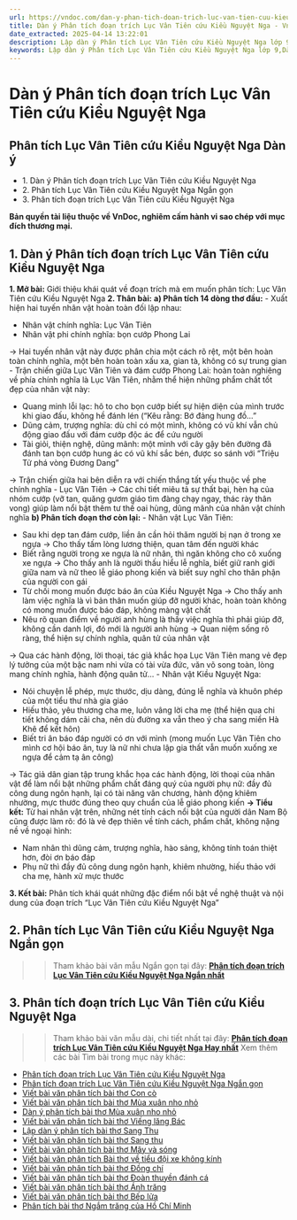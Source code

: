 ```yaml
---
url: https://vndoc.com/dan-y-phan-tich-doan-trich-luc-van-tien-cuu-kieu-nguyet-nga-329413
title: Dàn ý Phân tích đoạn trích Lục Vân Tiên cứu Kiều Nguyệt Nga - VnDoc.com
date_extracted: 2025-04-14 13:22:01
description: Lập dàn ý Phân tích Lục Vân Tiên cứu Kiều Nguyệt Nga lớp 9 do VnDoc biên soạn nhằm hướng dẫn các em HS cách phân tích tác phẩm thơ sâu sắc và chi tiết nhất.
keywords: Lập dàn ý Phân tích Lục Vân Tiên cứu Kiều Nguyệt Nga lớp 9,Dàn ý Phân tích Lục Vân Tiên cứu Kiều Nguyệt Nga lớp 9,Phân tích Lục Vân Tiên cứu Kiều Nguyệt Nga Dàn ý,Lập dàn ý phân tích đoạn trích Lục Vân Tiên cứu Kiều Nguyệt Nga,Phân tích Lục Vân Tiên cứu Kiều Nguyệt Nga,Phân tích đoạn trích Lục Vân Tiên cứu Kiều Nguyệt Nga,Viết bài văn nghị luận phân tích một tác phẩm văn học thơ Lục Vân Tiên cứu Kiều Nguyệt Nga,Viết bài văn nghị luận phân tích một tác phẩm văn học thơ
---
```


# Dàn ý Phân tích đoạn trích Lục Vân Tiên cứu Kiều Nguyệt Nga
## **Phân tích Lục Vân Tiên cứu Kiều Nguyệt Nga Dàn ý**
  * 1\. Dàn ý Phân tích đoạn trích Lục Vân Tiên cứu Kiều Nguyệt Nga
  * 2\. Phân tích Lục Vân Tiên cứu Kiều Nguyệt Nga Ngắn gọn
  * 3\. Phân tích đoạn trích Lục Vân Tiên cứu Kiều Nguyệt Nga

**Bản quyền tài liệu thuộc về VnDoc, nghiêm cấm hành vi sao chép với mục đích thương mại.**
## **1\. Dàn ý Phân tích đoạn trích Lục Vân Tiên cứu Kiều Nguyệt Nga**
**1\. Mở bài:** Giới thiệu khái quát về đoạn trích mà em muốn phân tích: Lục Vân Tiên cứu Kiều Nguyệt Nga
**2\. Thân bài:**
**a\) Phân tích 14 dòng thơ đầu:**
\- Xuất hiện hai tuyến nhân vật hoàn toàn đối lập nhau:
  * Nhân vật chính nghĩa: Lục Vân Tiên
  * Nhân vật phi chính nghĩa: bọn cướp Phong Lai

→ Hai tuyến nhân vật này được phân chia một cách rõ rệt, một bên hoàn toàn chính nghĩa, một bên hoàn toàn xấu xa, gian tà, không có sự trung gian
\- Trận chiến giữa Lục Vân Tiên và đám cướp Phong Lai: hoàn toàn nghiêng về phía chính nghĩa là Lục Vân Tiên, nhằm thể hiện những phẩm chất tốt đẹp của nhân vật này:
  * Quang minh lỗi lạc: hô to cho bọn cướp biết sự hiện diện của mình trước khi giao đấu, không hề đánh lén \(“Kêu rằng: Bớ đảng hung đồ…”
  * Dũng cảm, trượng nghĩa: dù chỉ có một mình, không có vũ khí vẫn chủ động giao đấu với đám cướp độc ác để cứu người
  * Tài giỏi, thiện nghệ, dũng mãnh: một mình với cây gậy bên đường đã đánh tan bọn cướp hung ác có vũ khí sắc bén, được so sánh với “Triệu Tử phá vòng Đương Dang”

→ Trận chiến giữa hai bên diễn ra với chiến thắng tất yếu thuộc về phe chính nghĩa - Lục Vân Tiên
→ Các chi tiết miêu tả sự thất bại, hèn hạ của nhóm cướp \(vỡ tan, quăng gươm giáo tìm đàng chạy ngay, thác rày thân vong\) giúp làm nổi bật thêm tư thế oai hùng, dũng mãnh của nhân vật chính nghĩa
**b\) Phân tích đoạn thơ còn lại:**
\- Nhân vật Lục Vân Tiên:
  * Sau khi dẹp tan đám cướp, liền ân cần hỏi thăm người bị nạn ở trong xe ngựa → Cho thấy tấm lòng lương thiện, quan tâm đến người khác
  * Biết rằng người trong xe ngựa là nữ nhân, thì ngăn không cho cô xuống xe ngựa → Cho thấy anh là người thấu hiểu lễ nghĩa, biết giữ ranh giới giữa nam và nữ theo lễ giáo phong kiến và biết suy nghĩ cho thân phận của người con gái
  * Từ chối mong muốn được báo ân của Kiều Nguyệt Nga → Cho thấy anh làm việc nghĩa là vì bản thân muốn giúp đỡ người khác, hoàn toàn không có mong muốn được báo đáp, không màng vật chất
  * Nêu rõ quan điểm về người anh hùng là thấy việc nghĩa thì phải giúp đỡ, không cần danh lợi, đó mới là người anh hùng → Quan niệm sống rõ ràng, thể hiện sự chính nghĩa, quân tử của nhân vật

→ Qua các hành động, lời thoại, tác giả khắc họa Lục Vân Tiên mang vẻ đẹp lý tưởng của một bậc nam nhi vừa có tài vừa đức, văn võ song toàn, lòng mang chính nghĩa, hành động quân tử…
\- Nhân vật Kiều Nguyệt Nga:
  * Nói chuyện lễ phép, mực thước, dịu dàng, đúng lễ nghĩa và khuôn phép của một tiểu thư nhà gia giáo
  * Hiếu thảo, yêu thương cha mẹ, luôn vâng lời cha mẹ \(thể hiện qua chi tiết không dám cãi cha, nên dù đường xa vẫn theo ý cha sang miền Hà Khê để kết hôn\)
  * Biết tri ân báo đáp người có ơn với mình \(mong muốn Lục Vân Tiên cho mình cơ hội báo ân, tuy là nữ nhi chưa lập gia thất vẫn muốn xuống xe ngựa để cảm tạ ân công\)

→ Tác giả dân gian tập trung khắc họa các hành động, lời thoại của nhân vật để làm nổi bật những phẩm chất đáng quý của người phụ nữ: đầy đủ công dung ngôn hạnh, lại có tài năng văn chương, hành động khiêm nhường, mực thước đúng theo quy chuẩn của lễ giáo phong kiến
**→ Tiểu kết:** Từ hai nhân vật trên, những nét tính cách nổi bật của người dân Nam Bộ cũng được làm rõ: đó là vẻ đẹp thiên về tính cách, phẩm chất, không nặng nề về ngoại hình:
  * Nam nhân thì dũng cảm, trượng nghĩa, hào sảng, không tính toán thiệt hơn, đòi ơn báo đáp
  * Phụ nữ thì đầy đủ công dung ngôn hạnh, khiêm nhường, hiếu thảo với cha mẹ, hành xử mực thước

**3\. Kết bài:** Phân tích khái quát những đặc điểm nổi bật về nghệ thuật và nội dung của đoạn trích “Lục Vân Tiên cứu Kiều Nguyệt Nga”
## **2\. Phân tích Lục Vân Tiên cứu Kiều Nguyệt Nga Ngắn gọn**
>> Tham khảo bài văn mẫu Ngắn gọn tại đây: **[Phân tích đoạn trích Lục Vân Tiên cứu Kiều Nguyệt Nga Ngắn nhất](<https://vndoc.com/phan-tich-doan-trich-luc-van-tien-cuu-kieu-nguyet-nga-ngan-gon-329422>)**
## **3\. Phân tích đoạn trích Lục Vân Tiên cứu Kiều Nguyệt Nga**
>> Tham khảo bài văn mẫu dài, chi tiết nhất tại đây: **[Phân tích đoạn trích Lục Vân Tiên cứu Kiều Nguyệt Nga Hay nhất](<https://vndoc.com/phan-tich-doan-trich-luc-van-tien-cuu-kieu-nguyet-nga-lop-9-329416>)**
Xem thêm các bài Tìm bài trong mục này khác:
  * [Phân tích đoạn trích Lục Vân Tiên cứu Kiều Nguyệt Nga](</phan-tich-doan-trich-luc-van-tien-cuu-kieu-nguyet-nga-lop-9-329416>)
  * [Phân tích đoạn trích Lục Vân Tiên cứu Kiều Nguyệt Nga Ngắn gọn](</phan-tich-doan-trich-luc-van-tien-cuu-kieu-nguyet-nga-ngan-gon-329422>)
  * [Viết bài văn phân tích bài thơ Con cò](</phan-tich-bai-tho-con-co-cua-che-lan-vien-88916>)
  * [Viết bài văn phân tích bài thơ Mùa xuân nho nhỏ](</phan-tich-bai-tho-mua-xuan-nho-nho-cua-thanh-hai-87397>)
  * [Dàn ý phân tích bài thơ Mùa xuân nho nhỏ](</dan-y-phan-tich-mua-xuan-nho-nho-254799>)
  * [Viết bài văn phân tích bài thơ Viếng lăng Bác](</phan-tich-bai-tho-vieng-lang-bac-cua-vien-phuong-87396>)
  * [Lập dàn ý phân tích bài thơ Sang Thu](</lap-dan-y-phan-tich-bai-tho-sang-thu-cua-huu-thinh-140889>)
  * [Viết bài văn phân tích bài thơ Sang thu](</phan-tich-bai-tho-sang-thu-cua-huu-thinh-87424>)
  * [Viết bài văn phân tích bài thơ Mây và sóng](</phan-tich-bai-tho-may-va-song-cua-ta-go-88527>)
  * [Viết bài văn phân tích Bài thơ về tiểu đội xe không kính](</phan-tich-bai-tho-bai-tho-ve-tieu-doi-xe-khong-kinh-cua-pham-tien-duat-87460>)
  * [Viết bài văn phân tích bài thơ Đồng chí](</van-mau-lop-9-phan-tich-bai-tho-dong-chi-cua-chinh-huu-124152>)
  * [Viết bài văn phân tích bài thơ Đoàn thuyền đánh cá](</van-mau-lop-9-phan-tich-bai-tho-doan-thuyen-danh-ca-cua-huy-can-103157>)
  * [Viết bài văn phân tích bài thơ Ánh trăng](</phan-tich-bai-tho-anh-trang-cua-nguyen-duy-87580>)
  * [Viết bài văn phân tích bài thơ Bếp lửa](</nghi-luan-tac-pham-bep-lua-cua-bang-viet-4993>)
  * [Phân tích bài thơ Ngắm trăng của Hồ Chí Minh](</phan-tich-bai-tho-ngam-trang-cua-ho-chi-minh-87538>)

